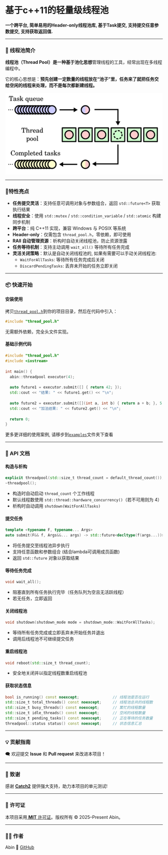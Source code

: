 # 基于c++11的轻量级线程池

**一个跨平台, 简单易用的Header-only线程池库, 基于Task提交, 支持提交任意参数提交, 支持获取返回值.**

------

### 📌 线程池简介

**线程池（Thread Pool）**是一种基于**池化思想**管理线程的工具，经常出现在多线程编程中。

它的核心思想是：**预先创建一定数量的线程放在“池子”里，任务来了就把任务交给空闲的线程来处理，而不是每次都新建线程。**

![Thread_pool.svg](assets/Thread_pool.svg.png)

------

### 🚀特性亮点

- **任务提交灵活**：支持任意可调用对象与参数组合，返回 `std::future<T>` 获取执行结果
- **线程安全**：使用 `std::mutex` / `std::condition_variable` / `std::atomic` 构建同步机制
- **跨平台**：纯 C++11 实现，兼容 Windows 与 POSIX 等系统
- **Header-only**：仅需包含 `thread_pool.h`，零依赖，即可使用
- **RAII 自动管理资源**：析构时自动关闭线程池，防止资源泄露
- **任务等待机制**：支持主动调用 `wait_all()` 等待所有任务完成
- **灵活关闭策略**：默认是自动关闭线程池的, 如果有需要可以手动关闭线程池:
  - `WaitForAllTasks`: 等待所有任务完成后关闭
  - `DiscardPendingTasks`: 丢弃未开始的任务立即关闭

------

### 📦 快速开始

#### 安装使用

拷贝[`thread_pool.h`](include/thread_pool/thread_pool.h)到你的项目目录，然后在代码中引入：

```cpp
#include "thread_pool.h"
```

无需额外依赖，完全头文件实现。

#### 基础示例代码

```cpp
#include "thread_pool.h"
#include <iostream>

int main() {
  abin::threadpool executor(4);

  auto future1 = executor.submit([] { return 42; });
  std::cout << "结果: " << future1.get() << "\n";

  auto future2 = executor.submit([](int a, int b) { return a + b; }, 5, 7);
  std::cout << "加法结果: " << future2.get() << "\n";

  return 0;
}
```

更多更详细的使用案例, 请移步到[`examples`](examples/)文件夹下查看

------

### 📄  API 文档

#### 构造与析构

```cpp
explicit threadpool(std::size_t thread_count = default_thread_count());
~threadpool();
```

- 构造时自动启动 `thread_count` 个工作线程
- 默认线程数使用 `std::thread::hardware_concurrency()`（若不可用则为 4）
- 析构时自动调用 `shutdown(WaitForAllTasks)`

#### 提交任务

```cpp
template <typename F, typename... Args>
auto submit(F&& f, Args&&... args) -> std::future<decltype(f(args...))>;
```

- 将任务提交至线程池异步执行
- 支持任意函数和参数组合 (结合lambda可调用成员函数)
- 返回 `std::future` 对象以获取结果

#### 等待任务完成

```cpp
void wait_all();
```

- 阻塞直到所有任务执行完毕（任务队列为空且无活跃线程）
- 若无任务，立即返回

#### 关闭线程池

```cpp
void shutdown(shutdown_mode mode = shutdown_mode::WaitForAllTasks);
```

- 等待所有任务完成或立即丢弃未开始任务并退出
- 调用后线程池不可继续提交任务

#### 重启线程池

```cpp
void reboot(std::size_t thread_count);
```

- 安全地关闭并以指定线程数重启线程池

#### 获取状态信息

```cpp
bool is_running() const noexcept;               // 线程池是否在运行
std::size_t total_threads() const noexcept;     // 线程池总共的线程数
std::size_t busy_threads() const noexcept;      // 繁忙的线程数量
std::size_t idle_threads() const noexcept;      // 空闲的线程数量
std::size_t pending_tasks() const noexcept;     // 正在等待的任务数量
threadpool::status status() const noexcept;     // 状态信息汇总
```

------

### 💡 贡献指南

🗨️ 欢迎提交 **Issue** 和 **Pull request** 来改进本项目！

-----

### 🙌 致谢

感谢 **[Catch2](https://github.com/catchorg/Catch2)** 提供强大支持，助力本项目的单元测试!

------

### 📜 许可证

本项目采用[ **MIT** 许可证](./LICENSE)。版权所有 © 2025–Present Abin。

------

### 🙋‍♂️ 作者

Abin 📧 [GitHub](https://github.com/abin-z)
